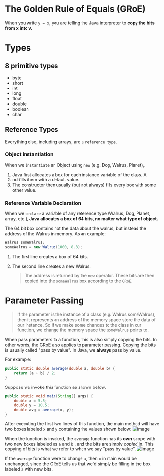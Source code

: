 # The Golden Rule of Equals (GRoE)

When you write `y = x`, you are telling the Java interpreter to **copy the bits from x into y.**

# Types

## 8 primitive types

- byte
- short
- int
- long
- float
- double
- boolean
- char

## Reference Types

Everything else, including arrays, are a `reference type`.

### Object instantiation

When we `instantiate` an Object using `new` (e.g. Dog, Walrus, Planet),.

1. Java first allocates a box for each instance variable of the class. A
2. nd fills them with a default value. 
3. The constructor then usually (but not always) fills every box with some other value.

### Reference Variable Declaration

When we `declare` a variable of any reference type (Walrus, Dog, Planet, array, etc.), **Java allocates a box of 64 bits, no matter what type of object.**

The 64 bit box contains not the data about the walrus, but instead the address of the Walrus in memory.
As an example:

``````Java
Walrus someWalrus;
someWalrus = new Walrus(1000, 8.3);
``````

1. The first line creates a box of 64 bits.

2. The second line creates a new Walrus.

   > The address is returned by the `new` operator. These bits are then copied into the `someWalrus` box according to the `GRoE`.

# Parameter Passing

> If the parameter is the instance of a class (e.g. Walrus someWalrus), then it represents an address of the memory space store the data of our instance. So if we make some changes to the class in our function, we change the memory space the `someWalrus` points to.

When pass parameters to a function, this is also simply copying the bits. In other words, the GRoE also applies to parameter passing. Copying the bits is usually called "pass by value". In Java, we **always** pass by value.

For example:
```Java
public static double average(double a, double b) {
    return (a + b) / 2;
}
```

Suppose we invoke this function as shown below:

```Java
public static void main(String[] args) {
    double x = 5.5;
    double y = 10.5;
    double avg = average(x, y);
}
```

After executing the first two lines of this function, the main method will have two boxes labeled `x` and `y` containing the values shown below:
![image](https://joshhug.gitbooks.io/hug61b/content/chap2/fig21/main_x_y.png)

When the function is invoked, the `average` function has its **own** scope with two new boxes labeled as `a` and `b` , and the bits are simply *copied* in. This copying of bits is what we refer to when we say "pass by value".
![image](https://joshhug.gitbooks.io/hug61b/content/chap2/fig21/average_a_b.png)

If the `average` function were to change `a`, then `x` in main would be unchanged, since the GRoE tells us that we'd simply be filling in the box labeled `a` with new bits.